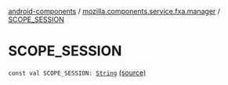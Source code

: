 [android-components](../index.md) / [mozilla.components.service.fxa.manager](index.md) / [SCOPE_SESSION](./-s-c-o-p-e_-s-e-s-s-i-o-n.md)

# SCOPE_SESSION

`const val SCOPE_SESSION: `[`String`](https://kotlinlang.org/api/latest/jvm/stdlib/kotlin/-string/index.html) [(source)](https://github.com/mozilla-mobile/android-components/blob/master/components/service/firefox-accounts/src/main/java/mozilla/components/service/fxa/manager/FxaAccountManager.kt#L107)